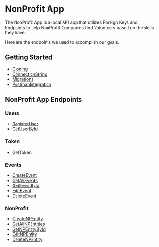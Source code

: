 # NonProfit App

The NonProfit App is a local API app that utilizes Foreign Keys and Endpoints to help NonProfit Companies find Volunteers based on the skills they have.

Here are the endpoints we used to accomplish our goals.

## Getting Started
- [Cloning](./MarkdownDocumentation/GettingStarted/Cloning.md)
- [ConnectionString](./MarkdownDocumentation/GettingStarted/ConnectionString.md)
- [Migrations](./MarkdownDocumentation/GettingStarted/Migrations.md)
- [PostmanIntegration](./MarkdownDocumentation/GettingStarted/PostmanIntegration.md)


## NonProfit App Endpoints

### Users
- [RegisterUser](./MarkdownDocumentation/Endpoints/User/RegisterUser.md)
- [GetUserById](./MarkdownDocumentation/Endpoints/User/GetUserById.md)

### Token
- [GetToken](./MarkdownDocumentation/Endpoints/Token/GetToken.md)

### Events
- [CreateEvent](./MarkdownDocumentation/Endpoints/Event/CreateEvent.md)
- [GetAllEvents](./MarkdownDocumentation/Endpoints/Event/GetAllEvents.md)
- [GetEventById](./MarkdownDocumentation/Endpoints/Event/GetEventById.md)
- [EditEvent](./MarkdownDocumentation/Endpoints/Event/EditEvent.md)
- [DeleteEvent](./MarkdownDocumentation/Endpoints/Event/DeleteEvent.md)

### NonProfit
- [CreateNPEntity](./MarkdownDocumentation/Endpoints/NPEntity/CreateNPEntity.md)
- [GetAllNPEntities](./MarkdownDocumentation/Endpoints/NPEntity/GetAllNPEntities.md)
- [GetNPEntityById](./MarkdownDocumentation/Endpoints/NPEntity/GetNPEntityById.md)
- [EditNPEntity](./MarkdownDocumentation/Endpoints/NPEntity/EditNPEntity.md)
- [DeleteNPEntity](./MarkdownDocumentation/Endpoints/NPEntity/DeleteNPEntity.md)

